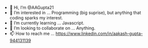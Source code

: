 - 👋 Hi, I’m @AAGupta21
- 👀 I’m interested in ... Programming (big suprise), but anything that coding sparks my interest.
- 🌱 I’m currently learning ... Javascript.
- 💞️ I’m looking to collaborate on ... Anything.
- 📫 How to reach me ... https://www.linkedin.com/in/aakash-gupta-944131139

<!---
AAGupta21/AAGupta21 is a ✨ special ✨ repository because its `README.md` (this file) appears on your GitHub profile.
You can click the Preview link to take a look at your changes.
--->
